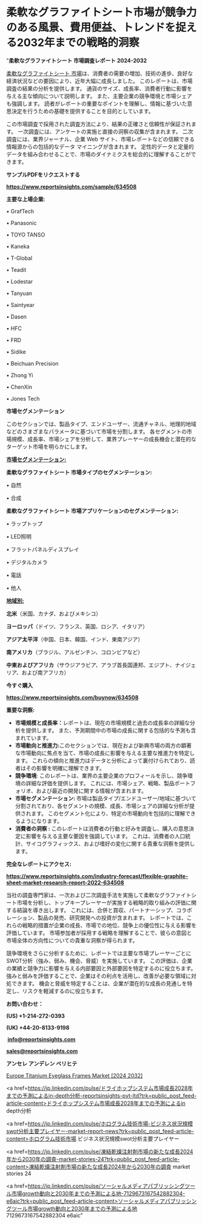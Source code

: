 # 柔軟なグラファイトシート市場が競争力のある風景、費用便益、トレンドを捉える2032年までの戦略的洞察

"<strong>柔軟なグラファイトシート 市場調査レポート 2024-2032</strong>

<a href=https://www.reportsinsights.com/sample/634508>柔軟なグラファイトシート 市場</a>は、消費者の需要の増加、技術の進歩、良好な経済状況などの要因により、近年大幅に成長しました。 このレポートは、市場調査の結果の分析を提供します。 通貨のサイズ、成長率、消費者行動に影響を与える主な傾向について説明します。 また、主要企業の競争環境と市場シェアも強調します。 読者がレポートの重要なポイントを理解し、情報に基づいた意思決定を行うための基礎を提供することを目的としています。

この市場調査で採用された調査方法により、結果の正確さと信頼性が保証されます。 一次調査には、アンケートの実施と直接の洞察の収集が含まれます。 二次調査には、業界ジャーナル、企業 Web サイト、市場レポートなどの信頼できる情報源からの包括的なデータ マイニングが含まれます。 定性的データと定量的データを組み合わせることで、市場のダイナミクスを総合的に理解することができます。

<strong><b>サンプルPDFをリクエストする</b></strong>

<a href=https://www.reportsinsights.com/sample/634508><strong><u>https://www.reportsinsights.com/sample/634508</u></strong></a>

<strong>主要な上場企業:</strong>

• GrafTech

• Panasonic

• TOYO TANSO

• Kaneka

• T-Global

• Teadit

• Lodestar

• Tanyuan

• Saintyear

• Dasen

• HFC

• FRD

• Sidike

• Beichuan Precision

• Zhong Yi

• ChenXin

• Jones Tech

<strong>市場セグメンテーション</strong>

このセクションでは、製品タイプ、エンドユーザー、流通チャネル、地理的地域などのさまざまなパラメータに基づいて市場を分割します。 各セグメントの市場規模、成長率、市場シェアを分析して、業界プレーヤーの成長機会と潜在的なターゲット市場を明らかにします。

<strong><u>市場セグメンテーション</u></strong><strong><u>:</u></strong>

<strong>柔軟なグラファイトシート 市場タイプのセグメンテーション:</strong>

• 自然

• 合成

<strong>柔軟なグラファイトシート 市場アプリケーションのセグメンテーション:</strong>

• ラップトップ

• LED照明

• フラットパネルディスプレイ

• デジタルカメラ

• 電話

• 他人

<strong><u>地域別</u></strong><strong><u>:</u></strong>

<strong>北米</strong>（米国、カナダ、およびメキシコ）

<strong>ヨーロッパ</strong>（ドイツ、フランス、英国、ロシア、イタリア）

<strong>アジア太平洋</strong>（中国、日本、韓国、インド、東南アジア）

<strong>南アメリカ</strong>（ブラジル、アルゼンチン、コロンビアなど）

<strong>中東およびアフリカ</strong>（サウジアラビア、アラブ首長国連邦、エジプト、ナイジェリア、および南アフリカ）

<strong>今すぐ購入</strong>

<a href=https://www.reportsinsights.com/buynow/634508><strong><u>https://www.reportsinsights.com/buynow/634508</u></strong></a>

<strong>重要な洞察:</strong>
<ul>
  <li><strong>市場規模と成長率：</strong>レポートは、現在の市場規模と過去の成長率の詳細な分析を提供します。 また、予測期間中の市場の成長に関する包括的な予測も含まれています。</li>
  <li><strong>市場動向と推進力:</strong>このセクションでは、現在および新興市場の両方の顕著な市場動向に焦点を当て、市場の成長に影響を与える主要な推進力を特定します。 これらの傾向と推進力はデータと分析によって裏付けられており、読者はその影響を明確に理解できます。</li>
  <li><strong>競争環境</strong>: このレポートは、業界の主要企業のプロフィールを示し、競争環境の詳細な評価を提供します。 これには、市場シェア、戦略、製品ポートフォリオ、および最近の開発に関する情報が含まれます。</li>
  <li><strong>市場セグメンテーション: </strong>市場は製品タイプ/エンドユーザー/地域に基づいて分割されており、各セグメントの規模、成長、市場シェアの詳細な分析が提供されます。 このセグメント化により、特定の市場動向を包括的に理解できるようになります。</li>
  <li><strong>消費者の洞察 : </strong>このレポートは消費者の行動と好みを調査し、購入の意思決定に影響を与える主要な要因を強調しています。 これは、消費者の人口統計、サイコグラフィックス、および嗜好の変化に関する貴重な洞察を提供します。</li>
</ul>
<strong>完全なレポートにアクセス:</strong>

<a href=https://www.reportsinsights.com/industry-forecast/flexible-graphite-sheet-market-research-report-2022-634508><strong><u><b>https://www.reportsinsights.com/industry-forecast/flexible-graphite-sheet-market-research-report-2022-634508</b></u></strong></a>

当社の調査専門家は、一次および二次調査手法を実施して柔軟なグラファイトシート市場を分析し、トップキープレーヤーが実施する戦略的取り組みの評価に関する結論を導き出します。 これには、合併と買収、パートナーシップ、コラボレーション、製品の発売、研究開発への投資が含まれます。 レポートでは、これらの戦略的措置が企業の成長、市場での地位、競争上の優位性に与える影響を評価しています。 市場参加者が採用する戦略を理解することで、彼らの意図と市場全体の方向性についての貴重な洞察が得られます。

競争環境をさらに分析するために、レポートでは主要な市場プレーヤーごとにSWOT分析（強み、弱み、機会、脅威）を実施しています。 この評価は、企業の業績と競争力に影響を与える内部要因と外部要因を特定するのに役立ちます。 強みと弱みを評価することで、企業はその利点を活用し、改善が必要な領域に対処できます。 機会と脅威を特定することは、企業が潜在的な成長の見通しを特定し、リスクを軽減するのに役立ちます。

<strong>お問い合わせ：</strong>

<strong>(US) +1-214-272-0393</strong>

<strong>(UK) +44-20-8133-9198</strong>

<strong> </strong><a href=info@reportsinsights.com><strong><u>info@reportsinsights.com</u></strong></a>

<a href=sales@reportsinsights.com><strong><u>sales@reportsinsights.com</u></strong></a>

<strong>アンセレ アンデレン ベリヒテ</strong>

<a href=https://www.linkedin.com/pulse/europe-titanium-eyeglass-frames-markets-2024-0ve2f/>Europe Titanium Eyeglass Frames Market [2024 2032]</a>

<a href=https://jp.linkedin.com/pulse/ドライホップシステム市場成長2028年までの予測によるin-depth分析-reportsinsights-pvt-ltd?trk=public_post_feed-article-content>ドライホップシステム市場成長2028年までの予測によるin depth分析</a>

<a href=https://jp.linkedin.com/pulse/ホログラム技術市場-ビジネス状況規模swot分析主要プレイヤー-market-report-news?trk=public_post_feed-article-content>ホログラム技術市場 ビジネス状況規模swot分析主要プレイヤー</a>

<a href=https://jp.linkedin.com/pulse/凍結乾燥注射剤市場の新たな成長2024年から2030年の調査-market-stories-24?trk=public_post_feed-article-content>凍結乾燥注射剤市場の新たな成長2024年から2030年の調査 market stories 24</a>

<a href=https://jp.linkedin.com/pulse/ソーシャルメディアパブリッシングツール市場growth動向と2030年までの予測による地-7129673167542882304-e6aic?trk=public_post_feed-article-content>ソーシャルメディアパブリッシングツール市場growth動向と2030年までの予測による地 7129673167542882304 e6aic</a>"
